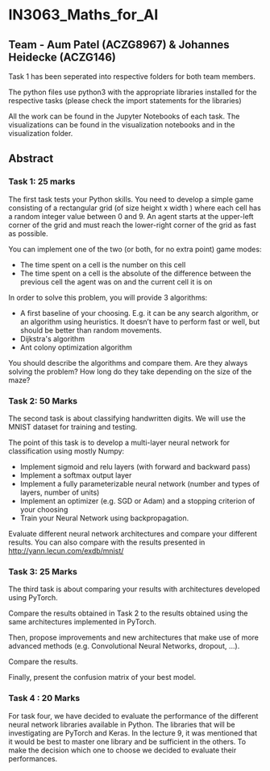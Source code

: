 # IN3063_Maths_for_AI

## Team - Aum Patel (ACZG8967) & Johannes Heidecke (ACZG146)

Task 1 has been seperated into respective folders for both team members.

The python files use python3 with the appropriate libraries installed for the respective tasks (please check the import statements for the libraries)

All the work can be found in the Jupyter Notebooks of each task. The visualizations can be found in the visualization notebooks and in the visualization folder.

## Abstract

### Task 1: 25 marks
The first task tests your Python skills. You need to develop a simple game consisting of a rectangular grid (of size height x width ) where each cell has a random integer value between 0 and 9. An agent starts at the upper-left corner of the grid and must reach the lower-right corner of the grid as fast as possible.

You can implement one of the two (or both, for no extra point) game modes: 

- The time spent on a cell is the number on this cell
- The time spent on a cell is the absolute of the difference between the previous cell the agent was on and the current cell it is on

In order to solve this problem, you will provide 3 algorithms: 

- A first baseline of your choosing. E.g. it can be any search algorithm, or an algorithm using heuristics. It doesn’t have to perform fast or well, but should be better than random movements. 
- Dijkstra's algorithm 
- Ant colony optimization algorithm

You should describe the algorithms and compare them. Are they always solving the problem? How long do they take depending on the size of the maze?

### Task 2: 50 Marks

The second task is about classifying handwritten digits. We will use the MNIST dataset for training and testing.

The point of this task is to develop a multi-layer neural network for classification using mostly Numpy: 

- Implement sigmoid and relu layers (with forward and backward pass) 
- Implement a softmax output layer 
- Implement a fully parameterizable neural network (number and types of layers, number of units) 
- Implement an optimizer (e.g. SGD or Adam) and a stopping criterion of your choosing 
- Train your Neural Network using backpropagation.

Evaluate different neural network architectures and compare your different results. You can also compare with the results presented in http://yann.lecun.com/exdb/mnist/

### Task 3: 25 Marks

The third task is about comparing your results with architectures developed using PyTorch.

Compare the results obtained in Task 2 to the results obtained using the same architectures implemented in PyTorch.

Then, propose improvements and new architectures that make use of more advanced methods (e.g. Convolutional Neural Networks, dropout, …).

Compare the results.

Finally, present the confusion matrix of your best model.

### Task 4 : 20 Marks

For task four, we have decided to evaluate the performance of the different neural network libraries available in Python. The libraries that will be investigating are PyTorch and Keras. In the lecture 9, it was mentioned that it would be best to master one library and be sufficient in the others. To make the decision which one to choose we decided to evaluate their performances.